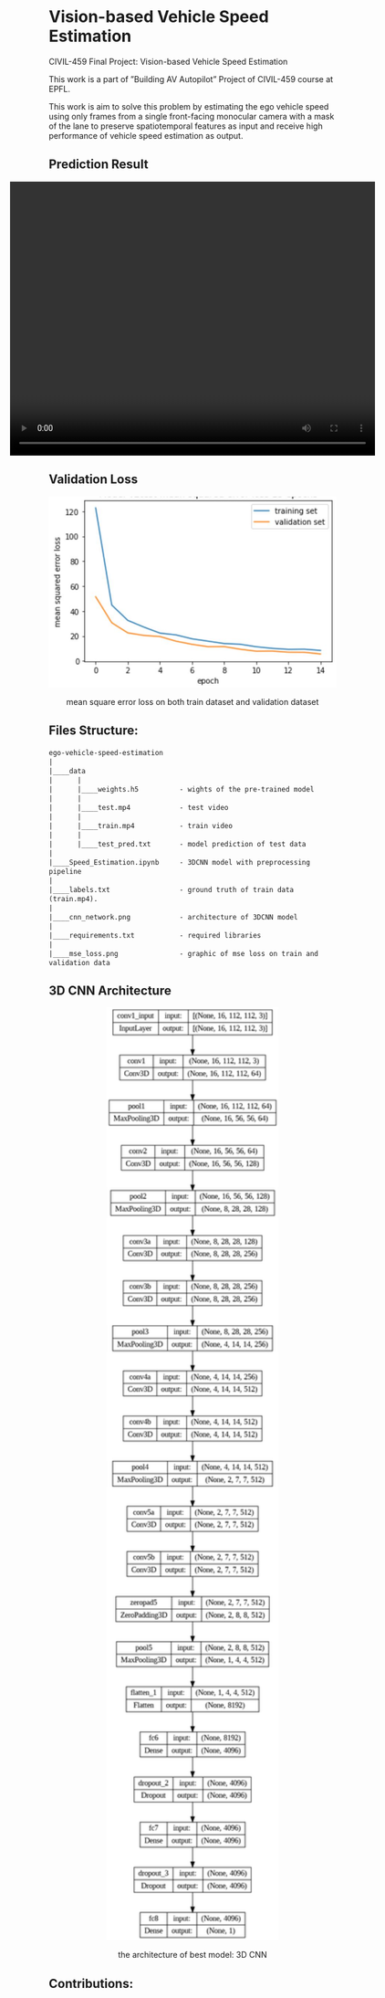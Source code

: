 # Vision-based Vehicle Speed Estimation

CIVIL-459 Final Project: Vision-based Vehicle Speed Estimation

This work is a part of ”Building AV Autopilot” Project of CIVIL-459 course at EPFL.

This work is aim to solve this problem by estimating the ego vehicle speed using only frames from a single front-facing monocular camera with a mask of the lane to preserve spatiotemporal features as input and receive high performance of vehicle speed estimation as output.

## Prediction Result

<div style="display: flex; justify-content: center;">
<video align="center" width="640" height="480" controls>
    <source src="./data/prediction.mp4" type="video/mp4">
</video>
</div>

## Validation Loss

<p align="center">
<img width="600" src="./mse_loss.jpeg"/>
<p align="center">mean square error loss on both train dataset and validation dataset</p>
</p>

## Files Structure:

    ego-vehicle-speed-estimation
    |
    |____data
    |      |
    |      |____weights.h5          - wights of the pre-trained model
    |      |
    |      |____test.mp4            - test video
    |      |
    |      |____train.mp4           - train video
    |      |
    |      |____test_pred.txt       - model prediction of test data
    |
    |____Speed_Estimation.ipynb     - 3DCNN model with preprocessing pipeline
    |
    |____labels.txt                 - ground truth of train data (train.mp4).
    |
    |____cnn_network.png            - architecture of 3DCNN model
    |
    |____requirements.txt           - required libraries
    |
    |____mse_loss.png               - graphic of mse loss on train and validation data


## 3D CNN Architecture

<p align="center">
<img width="300" src="./cnn_network.png"/>
<p align="center">the architecture of best model: 3D CNN</p>
</p>

## Contributions: